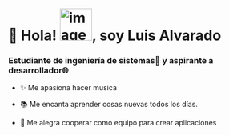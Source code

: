  # 🚀 Hola! <img width="64" height="64" alt="image" src="https://github.com/user-attachments/assets/1762f545-e679-42b8-b8f8-c1307859c2d6" />, soy **Luis Alvarado**



### Estudiante de ingeniería de sistemas📝 y aspirante a desarrollador🌐 


* ✨ Me apasiona hacer musica 

* 📚 Me encanta aprender cosas nuevas todos los días.

*  🤝 Me alegra cooperar como equipo para crear aplicaciones



